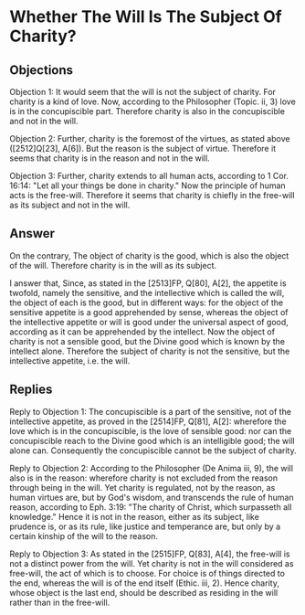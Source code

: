 # Whether The Will Is The Subject Of Charity?

## Objections

Objection 1: It would seem that the will is not the subject of charity. For charity is a kind of love. Now, according to the Philosopher (Topic. ii, 3) love is in the concupiscible part. Therefore charity is also in the concupiscible and not in the will.

Objection 2: Further, charity is the foremost of the virtues, as stated above ([2512]Q[23], A[6]). But the reason is the subject of virtue. Therefore it seems that charity is in the reason and not in the will.

Objection 3: Further, charity extends to all human acts, according to 1 Cor. 16:14: "Let all your things be done in charity." Now the principle of human acts is the free-will. Therefore it seems that charity is chiefly in the free-will as its subject and not in the will.

## Answer

On the contrary, The object of charity is the good, which is also the object of the will. Therefore charity is in the will as its subject.

I answer that, Since, as stated in the [2513]FP, Q[80], A[2], the appetite is twofold, namely the sensitive, and the intellective which is called the will, the object of each is the good, but in different ways: for the object of the sensitive appetite is a good apprehended by sense, whereas the object of the intellective appetite or will is good under the universal aspect of good, according as it can be apprehended by the intellect. Now the object of charity is not a sensible good, but the Divine good which is known by the intellect alone. Therefore the subject of charity is not the sensitive, but the intellective appetite, i.e. the will.

## Replies

Reply to Objection 1: The concupiscible is a part of the sensitive, not of the intellective appetite, as proved in the [2514]FP, Q[81], A[2]: wherefore the love which is in the concupiscible, is the love of sensible good: nor can the concupiscible reach to the Divine good which is an intelligible good; the will alone can. Consequently the concupiscible cannot be the subject of charity.

Reply to Objection 2: According to the Philosopher (De Anima iii, 9), the will also is in the reason: wherefore charity is not excluded from the reason through being in the will. Yet charity is regulated, not by the reason, as human virtues are, but by God's wisdom, and transcends the rule of human reason, according to Eph. 3:19: "The charity of Christ, which surpasseth all knowledge." Hence it is not in the reason, either as its subject, like prudence is, or as its rule, like justice and temperance are, but only by a certain kinship of the will to the reason.

Reply to Objection 3: As stated in the [2515]FP, Q[83], A[4], the free-will is not a distinct power from the will. Yet charity is not in the will considered as free-will, the act of which is to choose. For choice is of things directed to the end, whereas the will is of the end itself (Ethic. iii, 2). Hence charity, whose object is the last end, should be described as residing in the will rather than in the free-will.